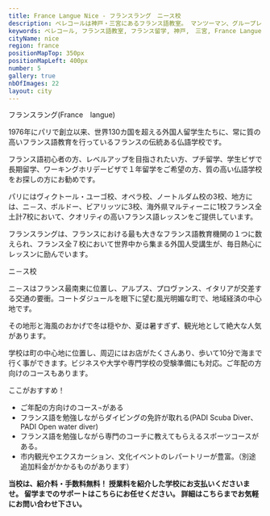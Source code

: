 ```yaml
---
title: France Langue Nice - フランスラング　ニース校
description: ベレコールは神戸・三宮にあるフランス語教室。 マンツーマン、グループレッスンなど色々なコースの中からあなたに合ったものを選ぶことができます。フランス語初めての方や過去に習ってまたスタートしたい人、上級のレベルの人にも対応できる学校です。みなさんの様々な目的に合わせて楽しいレッスンをします。留学サービスもしています。
keywords: ベレコール, フランス語教室, フランス留学, 神戸,　三宮, France Langue Nice, ニース
cityName: nice
region: france
positionMapTop: 350px
positionMapLeft: 400px
number: 5
gallery: true
nbOfImages: 22
layout: city
---
```


フランスラング(France　langue)

1976年にパリで創立以来、世界130カ国を超える外国人留学生たちに、常に質の高いフランス語教育を行っているフランスの伝統ある仏語学校です。

フランス語初心者の方、レベルアップを目指されたい方、プチ留学、学生ビザで長期留学、ワーキングホリデービザで１年留学をご希望の方、質の高い仏語学校をお探しの方にお勧めです。　

パリにはヴィクトール・ユーゴ校、オペラ校、ノートルダム校の3校、地方には、ニ－ス、ボルドー、ビアリッツに3校、海外県マルティーニに1校フランス全土計7校において、クオリティの高いフランス語レッスンをご提供しています。

フランスラングは、フランスにおける最も大きなフランス語教育機関の１つに数えられ、フランス全７校において世界中から集まる外国人受講生が、毎日熱心にレッスンに励んでいます。


ニ－ス校

ニ－スはフランス最南東に位置し、アルプス、プロヴァンス、イタリアが交差する交通の要衝。コートダジュールを眼下に望む風光明媚な町で、地域経済の中心地です。

その地形と海風のおかげで冬は穏やか、夏は暑すぎず、観光地として絶大な人気があります。

学校は町の中心地に位置し、周辺にはお店がたくさんあり、歩いて10分で海まで行く事ができます。ビジネスや大学や専門学校の受験準備にも対応。ご年配の方向けのコースもあります。


ここがおすすめ！

* ご年配の方向けのコース¬がある
* フランス語を勉強しながらダイビングの免許が取れる(PADI Scuba Diver、PADI Open water diver)
* フランス語を勉強しながら専門のコーチに教えてもらえるスポーツコースがある。
* 市内観光やエクスカーション、文化イベントのレパートリーが豊富。（別途追加料金がかかるものがあります）



**当校は、紹介料・手数料無料！
授業料を紹介した学校にお支払いくださいませ。
留学までのサポートはこちらにお任せください。
詳細はこちらまでお気軽にお問い合わせ下さい。**

